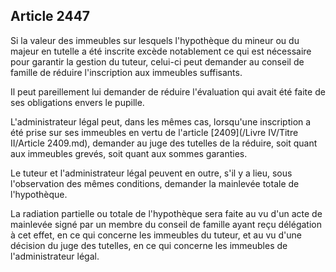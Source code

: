 Article 2447
----
Si la valeur des immeubles sur lesquels l'hypothèque du mineur ou du majeur en
tutelle a été inscrite excède notablement ce qui est nécessaire pour garantir la
gestion du tuteur, celui-ci peut demander au conseil de famille de réduire
l'inscription aux immeubles suffisants.

Il peut pareillement lui demander de réduire l'évaluation qui avait été faite de
ses obligations envers le pupille.

L'administrateur légal peut, dans les mêmes cas, lorsqu'une inscription a été
prise sur ses immeubles en vertu de l'article [2409](/Livre IV/Titre II/Article 2409.md), demander au juge des
tutelles de la réduire, soit quant aux immeubles grevés, soit quant aux sommes
garanties.

Le tuteur et l'administrateur légal peuvent en outre, s'il y a lieu, sous
l'observation des mêmes conditions, demander la mainlevée totale de
l'hypothèque.

La radiation partielle ou totale de l'hypothèque sera faite au vu d'un acte de
mainlevée signé par un membre du conseil de famille ayant reçu délégation à cet
effet, en ce qui concerne les immeubles du tuteur, et au vu d'une décision du
juge des tutelles, en ce qui concerne les immeubles de l'administrateur légal.
